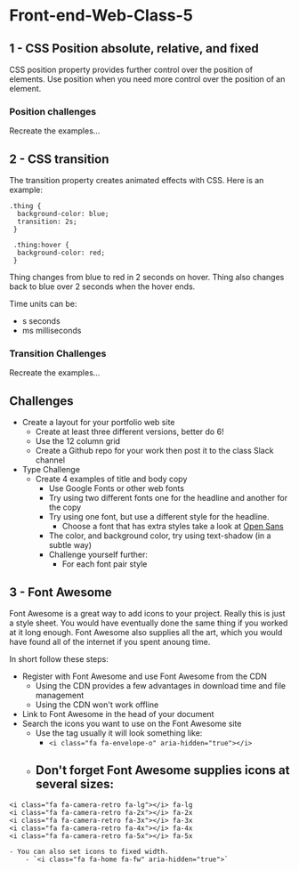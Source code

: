 # Front-end-Web-Class-5


## 1 - CSS Position absolute, relative, and fixed

CSS position property provides further control over the position of elements. 
Use position when you need more control over the position of an element. 

### Position challenges

Recreate the examples...

## 2 - CSS transition

The transition property creates animated effects with CSS. Here is an example:

```
.thing {
  background-color: blue;
  transition: 2s;
 }
 
 .thing:hover {
  background-color: red;
 }
```

Thing changes from blue to red in 2 seconds on hover. Thing also changes back to blue over 2 seconds when the hover ends. 

Time units can be: 

- s seconds
- ms milliseconds

### Transition Challenges

Recreate the examples...

## Challenges 
- Create a layout for your portfolio web site
  - Create at least three different versions, better do 6!
  - Use the 12 column grid
  - Create a Github repo for your work then post it to the class Slack channel
- Type Challenge
  - Create 4 examples of title and body copy
    - Use Google Fonts or other web fonts
    - Try using two different fonts one for the headline and another for the copy
    - Try using one font, but use a different style for the headline. 
      - Choose a font that has extra styles take a look at [Open Sans](https://fonts.google.com/specimen/Open+Sans)
     - The color, and background color, try using text-shadow (in a subtle way)
    - Challenge yourself further: 
      - For each font pair style 

## 3 - Font Awesome

Font Awesome is a great way to add icons to your project. Really this
is just a style sheet. You would have eventually done the same thing
if you worked at it long enough. Font Awesome also supplies all the art, 
which you would have found all of the internet if you spent anoung time. 

In short follow these steps:

- Register with Font Awesome and use Font Awesome from the CDN
    - Using the CDN provides a few advantages in download time and file management
    - Using the CDN won't work offline
- Link to Font Awesome in the head of your document
- Search the icons you want to use on the Font Awesome site 
    - Use the tag usually it will look something like:
        - `<i class="fa fa-envelope-o" aria-hidden="true"></i>`
    - Don't forget Font Awesome supplies icons at several sizes: 
        - 
```
<i class="fa fa-camera-retro fa-lg"></i> fa-lg
<i class="fa fa-camera-retro fa-2x"></i> fa-2x
<i class="fa fa-camera-retro fa-3x"></i> fa-3x
<i class="fa fa-camera-retro fa-4x"></i> fa-4x
<i class="fa fa-camera-retro fa-5x"></i> fa-5x
```
    - You can also set icons to fixed width. 
        - `<i class="fa fa-home fa-fw" aria-hidden="true">`

